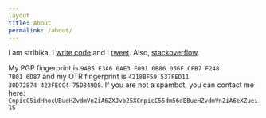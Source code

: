 ```yaml
---
layout
title: About
permalink: /about/
---
```


I am stribika.
I [write code](https://github.com/stribika) and I [tweet](https://twitter.com/stribika).
Also, [stackoverflow](https://stackoverflow.com/users/128514/stribika).

My PGP fingerprint is <code>9AB5 E3A6 0AE3 F091 0B86  056F CFB7 F248 7B01 6D87</code> and my OTR fingerprint is <code>4218BF59 537FED11 30D72874 423FECC4 75D849D8</code>.
If you are not a spambot, you can contact me here: <code>CnpicC5idHhocUBueHZvdmVnZiA6ZXJvb25XCnpicC55dm56dEBueHZvdmVnZiA6eXZuei1S</code>
